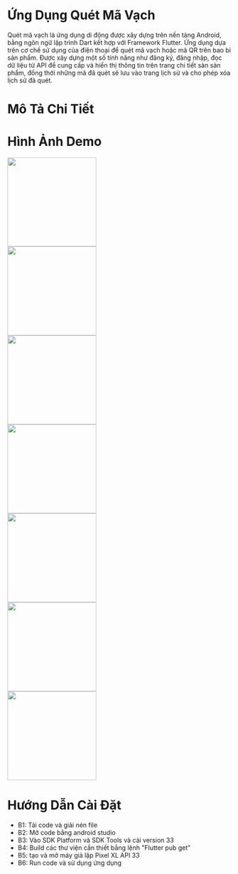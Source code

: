 # Ứng Dụng Quét Mã Vạch

Quét mã vạch là ứng dụng di động được xây dựng trên nền tảng Android, bằng ngôn ngữ lập trình Dart kết hợp với Framework Flutter. Ứng dụng dựa trên cơ chế sử dụng của điện thoại để quét mã vạch hoặc mã QR trên bao bì sản phẩm. Được xây dựng một số tính năng như đăng ký, đăng nhập, đọc dữ liệu từ API để cung cấp và hiển thị thông tin trên trang chi tiết sản sản phẩm, đồng thời những mã đã quét sẽ lưu vào trang lịch sử và cho phép xóa lịch sử đã quét. 

# Mô Tả Chi Tiết

# Hình Ảnh Demo 
 <img src="https://github.com/TRANANHTHAO/App_QR_Barcode/assets/103154241/d89c3de2-ccc3-47b1-9b03-498ef9aaf801" width="200">
 <br/>
 <img src="https://github.com/TRANANHTHAO/App_QR_Barcode/assets/103154241/33bed845-f0ce-4efd-bb4f-a401d549a82e" width="200">
  <br/>
  <img src="https://github.com/TRANANHTHAO/App_QR_Barcode/assets/103154241/6019672d-53ee-4e1b-87e3-821c80263583" width="200">
   <br/>
   <img src="https://github.com/TRANANHTHAO/App_QR_Barcode/assets/103154241/546adce5-e453-4c5c-a073-facac9b65928" width="200">
    <br/>
    <img src="https://github.com/TRANANHTHAO/App_QR_Barcode/assets/103154241/239465c2-b8a4-481a-9e73-e5dccbe750be" width="200">
     <br/>
    <img src="https://github.com/TRANANHTHAO/App_QR_Barcode/assets/103154241/240bce13-208b-4f50-b640-1ba182641693" width="200">
     <br/>
 <img src="https://github.com/TRANANHTHAO/App_QR_Barcode/assets/103154241/8dedae36-dc70-4bc2-b7e8-99bf6f5c8b0b" width="200">

# Hướng Dẫn Cài Đặt 
- B1: Tải code và giải nén file
- B2: Mở code bằng android studio
- B3: Vào SDK Platform và SDK Tools và cài version 33
- B4: Build các thư viện cần thiết bằng lệnh "Flutter pub get"
- B5: tạo và mở máy giả lập Pixel XL API 33
- B6:  Run code và sử dụng ứng dụng 


